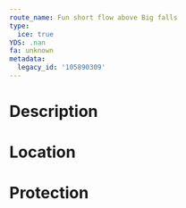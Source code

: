 ```yaml
---
route_name: Fun short flow above Big falls
type:
  ice: true
YDS: .nan
fa: unknown
metadata:
  legacy_id: '105890309'
---
```

# Description
# Location
# Protection
